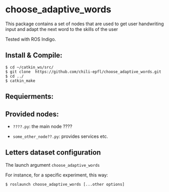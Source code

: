choose_adaptive_words
===========================

This package contains a set of nodes that are used to get user handwriting input and adapt the next word to the skills of the user

Tested with ROS Indigo.

Install & Compile:
---------------
```
$ cd ~/catkin_ws/src/
$ git clone  https://github.com/chili-epfl/choose_adaptive_words.git
$ cd ../
$ catkin_make
```


Requierments:
---------------


Provided nodes:
---------------
- `????.py`: the main node ????

- `some_other_node??.py`: provides services etc.


Letters dataset configuration
-----------------------------

The launch argument `choose_adaptive_words`

For instance, for a specific experiment, this way:

```
$ roslaunch choose_adaptive_words [...other options]
```
